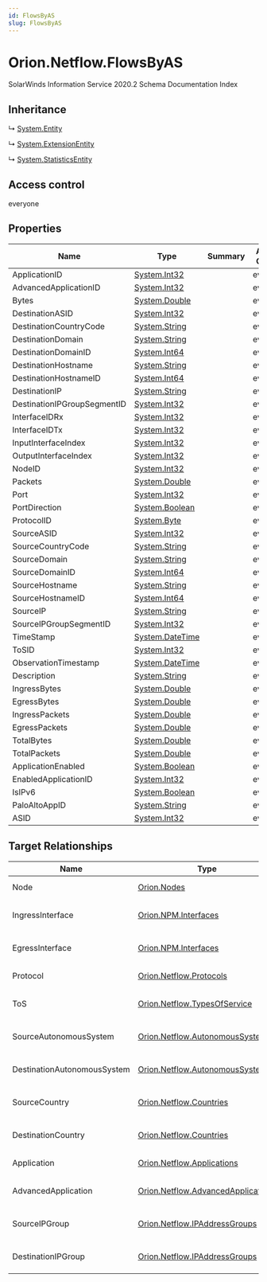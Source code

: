 ```yaml
---
id: FlowsByAS
slug: FlowsByAS
---
```


# Orion.Netflow.FlowsByAS

SolarWinds Information Service 2020.2 Schema Documentation Index

## Inheritance

↳ [System.Entity](./../System/Entity)

↳ [System.ExtensionEntity](./../System/ExtensionEntity)

↳ [System.StatisticsEntity](./../System/StatisticsEntity)

## Access control

everyone

## Properties

| Name | Type | Summary | Access Control |
| ------ | ------ | ------ | ------ |
| ApplicationID | [System.Int32](https://docs.microsoft.com/en-us/dotnet/api/system.int32) |  | everyone |
| AdvancedApplicationID | [System.Int32](https://docs.microsoft.com/en-us/dotnet/api/system.int32) |  | everyone |
| Bytes | [System.Double](https://docs.microsoft.com/en-us/dotnet/api/system.double) |  | everyone |
| DestinationASID | [System.Int32](https://docs.microsoft.com/en-us/dotnet/api/system.int32) |  | everyone |
| DestinationCountryCode | [System.String](https://docs.microsoft.com/en-us/dotnet/api/system.string) |  | everyone |
| DestinationDomain | [System.String](https://docs.microsoft.com/en-us/dotnet/api/system.string) |  | everyone |
| DestinationDomainID | [System.Int64](https://docs.microsoft.com/en-us/dotnet/api/system.int64) |  | everyone |
| DestinationHostname | [System.String](https://docs.microsoft.com/en-us/dotnet/api/system.string) |  | everyone |
| DestinationHostnameID | [System.Int64](https://docs.microsoft.com/en-us/dotnet/api/system.int64) |  | everyone |
| DestinationIP | [System.String](https://docs.microsoft.com/en-us/dotnet/api/system.string) |  | everyone |
| DestinationIPGroupSegmentID | [System.Int32](https://docs.microsoft.com/en-us/dotnet/api/system.int32) |  | everyone |
| InterfaceIDRx | [System.Int32](https://docs.microsoft.com/en-us/dotnet/api/system.int32) |  | everyone |
| InterfaceIDTx | [System.Int32](https://docs.microsoft.com/en-us/dotnet/api/system.int32) |  | everyone |
| InputInterfaceIndex | [System.Int32](https://docs.microsoft.com/en-us/dotnet/api/system.int32) |  | everyone |
| OutputInterfaceIndex | [System.Int32](https://docs.microsoft.com/en-us/dotnet/api/system.int32) |  | everyone |
| NodeID | [System.Int32](https://docs.microsoft.com/en-us/dotnet/api/system.int32) |  | everyone |
| Packets | [System.Double](https://docs.microsoft.com/en-us/dotnet/api/system.double) |  | everyone |
| Port | [System.Int32](https://docs.microsoft.com/en-us/dotnet/api/system.int32) |  | everyone |
| PortDirection | [System.Boolean](https://docs.microsoft.com/en-us/dotnet/api/system.boolean) |  | everyone |
| ProtocolID | [System.Byte](https://docs.microsoft.com/en-us/dotnet/api/system.byte) |  | everyone |
| SourceASID | [System.Int32](https://docs.microsoft.com/en-us/dotnet/api/system.int32) |  | everyone |
| SourceCountryCode | [System.String](https://docs.microsoft.com/en-us/dotnet/api/system.string) |  | everyone |
| SourceDomain | [System.String](https://docs.microsoft.com/en-us/dotnet/api/system.string) |  | everyone |
| SourceDomainID | [System.Int64](https://docs.microsoft.com/en-us/dotnet/api/system.int64) |  | everyone |
| SourceHostname | [System.String](https://docs.microsoft.com/en-us/dotnet/api/system.string) |  | everyone |
| SourceHostnameID | [System.Int64](https://docs.microsoft.com/en-us/dotnet/api/system.int64) |  | everyone |
| SourceIP | [System.String](https://docs.microsoft.com/en-us/dotnet/api/system.string) |  | everyone |
| SourceIPGroupSegmentID | [System.Int32](https://docs.microsoft.com/en-us/dotnet/api/system.int32) |  | everyone |
| TimeStamp | [System.DateTime](https://docs.microsoft.com/en-us/dotnet/api/system.datetime) |  | everyone |
| ToSID | [System.Int32](https://docs.microsoft.com/en-us/dotnet/api/system.int32) |  | everyone |
| ObservationTimestamp | [System.DateTime](https://docs.microsoft.com/en-us/dotnet/api/system.datetime) |  | everyone |
| Description | [System.String](https://docs.microsoft.com/en-us/dotnet/api/system.string) |  | everyone |
| IngressBytes | [System.Double](https://docs.microsoft.com/en-us/dotnet/api/system.double) |  | everyone |
| EgressBytes | [System.Double](https://docs.microsoft.com/en-us/dotnet/api/system.double) |  | everyone |
| IngressPackets | [System.Double](https://docs.microsoft.com/en-us/dotnet/api/system.double) |  | everyone |
| EgressPackets | [System.Double](https://docs.microsoft.com/en-us/dotnet/api/system.double) |  | everyone |
| TotalBytes | [System.Double](https://docs.microsoft.com/en-us/dotnet/api/system.double) |  | everyone |
| TotalPackets | [System.Double](https://docs.microsoft.com/en-us/dotnet/api/system.double) |  | everyone |
| ApplicationEnabled | [System.Boolean](https://docs.microsoft.com/en-us/dotnet/api/system.boolean) |  | everyone |
| EnabledApplicationID | [System.Int32](https://docs.microsoft.com/en-us/dotnet/api/system.int32) |  | everyone |
| IsIPv6 | [System.Boolean](https://docs.microsoft.com/en-us/dotnet/api/system.boolean) |  | everyone |
| PaloAltoAppID | [System.String](https://docs.microsoft.com/en-us/dotnet/api/system.string) |  | everyone |
| ASID | [System.Int32](https://docs.microsoft.com/en-us/dotnet/api/system.int32) |  | everyone |

## Target Relationships

| Name | Type | Notes |
| ------ | ------ | ------ |
| Node | [Orion.Nodes](./../Orion/Nodes) | Defined by relationship Orion.Netflow.NodesReferencesFlowsByAS (System.Reference) |
| IngressInterface | [Orion.NPM.Interfaces](./../Orion.NPM/Interfaces) | Defined by relationship Orion.Netflow.IngressInterfacesReferencesFlowsByAS (System.Reference) |
| EgressInterface | [Orion.NPM.Interfaces](./../Orion.NPM/Interfaces) | Defined by relationship Orion.Netflow.EgressInterfacesReferencesFlowsByAS (System.Reference) |
| Protocol | [Orion.Netflow.Protocols](./../Orion.Netflow/Protocols) | Defined by relationship Orion.Netflow.ProtocolsReferencesFlowsByAS (System.Reference) |
| ToS | [Orion.Netflow.TypesOfService](./../Orion.Netflow/TypesOfService) | Defined by relationship Orion.Netflow.TypesOfServiceReferencesFlowsByAS (System.Reference) |
| SourceAutonomousSystem | [Orion.Netflow.AutonomousSystems](./../Orion.Netflow/AutonomousSystems) | Defined by relationship Orion.Netflow.SourceAutonomousSystemsReferencesFlowsByAS (System.Reference) |
| DestinationAutonomousSystem | [Orion.Netflow.AutonomousSystems](./../Orion.Netflow/AutonomousSystems) | Defined by relationship Orion.Netflow.DestinationAutonomousSystemsReferencesFlowsByAS (System.Reference) |
| SourceCountry | [Orion.Netflow.Countries](./../Orion.Netflow/Countries) | Defined by relationship Orion.Netflow.SourceCountryReferencesFlowsByAS (System.Reference) |
| DestinationCountry | [Orion.Netflow.Countries](./../Orion.Netflow/Countries) | Defined by relationship Orion.Netflow.DestinationCountryReferencesFlowsByAS (System.Reference) |
| Application | [Orion.Netflow.Applications](./../Orion.Netflow/Applications) | Defined by relationship Orion.Netflow.ApplicationReferencesFlowsByAS (System.Reference) |
| AdvancedApplication | [Orion.Netflow.AdvancedApplications](./../Orion.Netflow/AdvancedApplications) | Defined by relationship Orion.Netflow.AdvancedApplicationReferencesFlowsByAS (System.Reference) |
| SourceIPGroup | [Orion.Netflow.IPAddressGroups](./../Orion.Netflow/IPAddressGroups) | Defined by relationship Orion.Netflow.SourceIPAddressGroupsReferencesFlowsByAS (System.Reference) |
| DestinationIPGroup | [Orion.Netflow.IPAddressGroups](./../Orion.Netflow/IPAddressGroups) | Defined by relationship Orion.Netflow.DestinationIPAddressGroupsReferencesFlowsByAS (System.Reference) |

